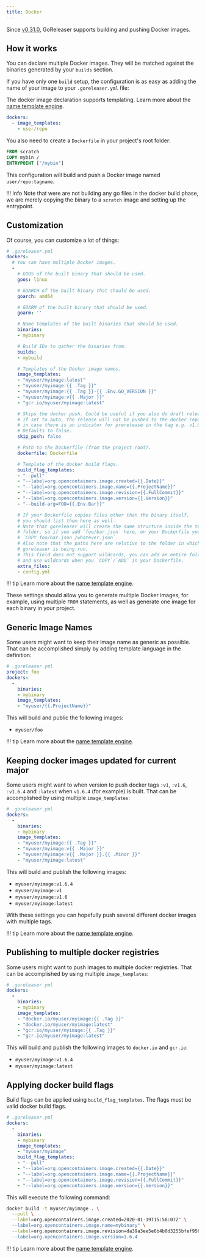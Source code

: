 ```yaml
---
title: Docker
---
```


Since [v0.31.0](https://github.com/goreleaser/goreleaser/releases/tag/v0.31.0),
GoReleaser supports building and pushing Docker images.

## How it works

You can declare multiple Docker images. They will be matched against
the binaries generated by your `builds` section.

If you have only one `build` setup,
the configuration is as easy as adding the
name of your image to your `.goreleaser.yml` file:

The docker image declaration supports templating. Learn more about the [name template engine](/customization/templates).

```yaml
dockers:
  - image_templates:
    - user/repo
```

You also need to create a `Dockerfile` in your project's root folder:

```dockerfile
FROM scratch
COPY mybin /
ENTRYPOINT ["/mybin"]
```

This configuration will build and push a Docker image named `user/repo:tagname`.

!!! info
    Note that were are not building any go files in the docker
    build phase, we are merely copying the binary to a `scratch` image and
    setting up the entrypoint.

## Customization

Of course, you can customize a lot of things:

```yaml
# .goreleaser.yml
dockers:
  # You can have multiple Docker images.
  -
    # GOOS of the built binary that should be used.
    goos: linux

    # GOARCH of the built binary that should be used.
    goarch: amd64

    # GOARM of the built binary that should be used.
    goarm: ''

    # Name templates of the built binaries that should be used.
    binaries:
    - mybinary

    # Build IDs to gather the binaries from.
    builds:
    - mybuild

    # Templates of the Docker image names.
    image_templates:
    - "myuser/myimage:latest"
    - "myuser/myimage:{{ .Tag }}"
    - "myuser/myimage:{{ .Tag }}-{{ .Env.GO_VERSION }}"
    - "myuser/myimage:v{{ .Major }}"
    - "gcr.io/myuser/myimage:latest"

    # Skips the docker push. Could be useful if you also do draft releases.
    # If set to auto, the release will not be pushed to the docker repository
    # in case there is an indicator for prerelease in the tag e.g. v1.0.0-rc1
    # Defaults to false.
    skip_push: false

    # Path to the Dockerfile (from the project root).
    dockerfile: Dockerfile

    # Template of the docker build flags.
    build_flag_templates:
    - "--pull"
    - "--label=org.opencontainers.image.created={{.Date}}"
    - "--label=org.opencontainers.image.name={{.ProjectName}}"
    - "--label=org.opencontainers.image.revision={{.FullCommit}}"
    - "--label=org.opencontainers.image.version={{.Version}}"
    - "--build-arg=FOO={{.Env.Bar}}"

    # If your Dockerfile copies files other than the binary itself,
    # you should list them here as well.
    # Note that goreleaser will create the same structure inside the temporary
    # folder, so if you add `foo/bar.json` here, on your Dockerfile you can
    # `COPY foo/bar.json /whatever.json`.
    # Also note that the paths here are relative to the folder in which
    # goreleaser is being run.
    # This field does not support wildcards, you can add an entire folder here
    # and use wildcards when you `COPY`/`ADD` in your Dockerfile.
    extra_files:
    - config.yml
```

!!! tip
    Learn more about the [name template engine](/customization/templates).

These settings should allow you to generate multiple Docker images,
for example, using multiple `FROM` statements,
as well as generate one image for each binary in your project.

## Generic Image Names

Some users might want to keep their image name as generic as possible.
That can be accomplished simply by adding template language in the definition:

```yaml
# .goreleaser.yml
project: foo
dockers:
  -
    binaries:
    - mybinary
    image_templates:
    - "myuser/{{.ProjectName}}"
```

This will build and public the following images:

- `myuser/foo`

!!! tip
    Learn more about the [name template engine](/customization/templates).

## Keeping docker images updated for current major

Some users might want to when version to push docker tags `:v1`, `:v1.6`,
`:v1.6.4` and `:latest` when `v1.6.4` (for example) is built. That can be
accomplished by using multiple `image_templates`:

```yaml
# .goreleaser.yml
dockers:
  -
    binaries:
    - mybinary
    image_templates:
    - "myuser/myimage:{{ .Tag }}"
    - "myuser/myimage:v{{ .Major }}"
    - "myuser/myimage:v{{ .Major }}.{{ .Minor }}"
    - "myuser/myimage:latest"
```

This will build and publish the following images:

- `myuser/myimage:v1.6.4`
- `myuser/myimage:v1`
- `myuser/myimage:v1.6`
- `myuser/myimage:latest`

With these settings you can hopefully push several different docker images
with multiple tags.

!!! tip
    Learn more about the [name template engine](/customization/templates).

## Publishing to multiple docker registries

Some users might want to push images to multiple docker registries. That can be
accomplished by using multiple `image_templates`:

```yaml
# .goreleaser.yml
dockers:
  -
    binaries:
    - mybinary
    image_templates:
    - "docker.io/myuser/myimage:{{ .Tag }}"
    - "docker.io/myuser/myimage:latest"
    - "gcr.io/myuser/myimage:{{ .Tag }}"
    - "gcr.io/myuser/myimage:latest"
```

This will build and publish the following images to `docker.io` and `gcr.io`:

- `myuser/myimage:v1.6.4`
- `myuser/myimage:latest`

## Applying docker build flags

Build flags can be applied using `build_flag_templates`. The flags must be
valid docker build flags.

```yaml
# .goreleaser.yml
dockers:
  -
    binaries:
    - mybinary
    image_templates:
    - "myuser/myimage"
    build_flag_templates:
    - "--pull"
    - "--label=org.opencontainers.image.created={{.Date}}"
    - "--label=org.opencontainers.image.name={{.ProjectName}}"
    - "--label=org.opencontainers.image.revision={{.FullCommit}}"
    - "--label=org.opencontainers.image.version={{.Version}}"
```

This will execute the following command:

```bash
docker build -t myuser/myimage . \
  --pull \
  --label=org.opencontainers.image.created=2020-01-19T15:58:07Z" \
  --label=org.opencontainers.image.name=mybinary" \
  --label=org.opencontainers.image.revision=da39a3ee5e6b4b0d3255bfef95601890afd80709" \
  --label=org.opencontainers.image.version=1.6.4
```

!!! tip
    Learn more about the [name template engine](/customization/templates).
